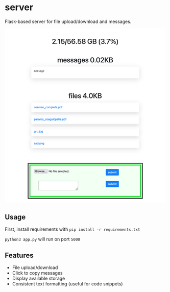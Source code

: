 # server
Flask-based server for file upload/download and messages.

![image](./uploads/web.png)

## Usage

First, install requirements with `pip install -r requirements.txt` 

`python3 app.py` will run on port `5000`

## Features
* File upload/download
* Click to copy messages
* Display available storage
* Consistent text formatting (useful for code snippets)
